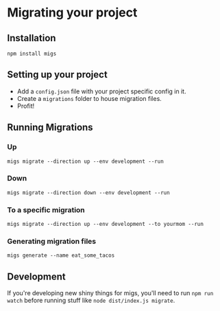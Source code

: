 # Migrating your project

## Installation

`npm install migs`

## Setting up your project

- Add a `config.json` file with your project specific config in it.
- Create a `migrations` folder to house migration files.
- Profit!

## Running Migrations

### Up
`migs migrate --direction up --env development --run`

### Down
`migs migrate --direction down --env development --run`

### To a specific migration
`migs migrate --direction up --env development --to yourmom --run`

### Generating migration files
`migs generate --name eat_some_tacos`

## Development

If you're developing new shiny things for migs, you'll need to run `npm run watch` before running stuff like `node dist/index.js migrate`.
